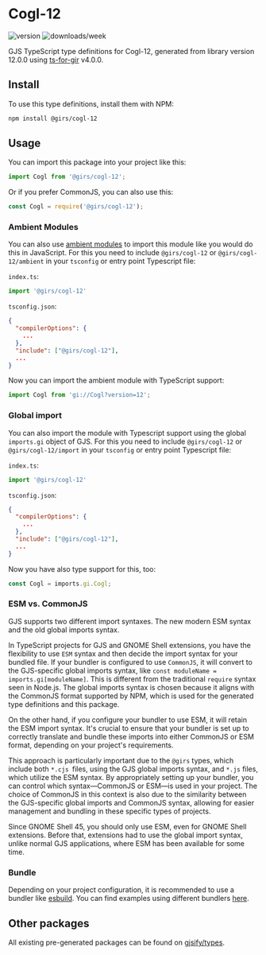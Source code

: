 
# Cogl-12

![version](https://img.shields.io/npm/v/@girs/cogl-12)
![downloads/week](https://img.shields.io/npm/dw/@girs/cogl-12)


GJS TypeScript type definitions for Cogl-12, generated from library version 12.0.0 using [ts-for-gir](https://github.com/gjsify/ts-for-gir) v4.0.0.


## Install

To use this type definitions, install them with NPM:
```bash
npm install @girs/cogl-12
```

## Usage

You can import this package into your project like this:
```ts
import Cogl from '@girs/cogl-12';
```

Or if you prefer CommonJS, you can also use this:
```ts
const Cogl = require('@girs/cogl-12');
```

### Ambient Modules

You can also use [ambient modules](https://github.com/gjsify/ts-for-gir/tree/main/packages/cli#ambient-modules) to import this module like you would do this in JavaScript.
For this you need to include `@girs/cogl-12` or `@girs/cogl-12/ambient` in your `tsconfig` or entry point Typescript file:

`index.ts`:
```ts
import '@girs/cogl-12'
```

`tsconfig.json`:
```json
{
  "compilerOptions": {
    ...
  },
  "include": ["@girs/cogl-12"],
  ...
}
```

Now you can import the ambient module with TypeScript support: 

```ts
import Cogl from 'gi://Cogl?version=12';
```

### Global import

You can also import the module with Typescript support using the global `imports.gi` object of GJS.
For this you need to include `@girs/cogl-12` or `@girs/cogl-12/import` in your `tsconfig` or entry point Typescript file:

`index.ts`:
```ts
import '@girs/cogl-12'
```

`tsconfig.json`:
```json
{
  "compilerOptions": {
    ...
  },
  "include": ["@girs/cogl-12"],
  ...
}
```

Now you have also type support for this, too:

```ts
const Cogl = imports.gi.Cogl;
```


### ESM vs. CommonJS

GJS supports two different import syntaxes. The new modern ESM syntax and the old global imports syntax.

In TypeScript projects for GJS and GNOME Shell extensions, you have the flexibility to use `ESM` syntax and then decide the import syntax for your bundled file. If your bundler is configured to use `CommonJS`, it will convert to the GJS-specific global imports syntax, like `const moduleName = imports.gi[moduleName]`. This is different from the traditional `require` syntax seen in Node.js. The global imports syntax is chosen because it aligns with the CommonJS format supported by NPM, which is used for the generated type definitions and this package.

On the other hand, if you configure your bundler to use ESM, it will retain the ESM import syntax. It's crucial to ensure that your bundler is set up to correctly translate and bundle these imports into either CommonJS or ESM format, depending on your project's requirements.

This approach is particularly important due to the `@girs` types, which include both `*.cjs `files, using the GJS global imports syntax, and `*.js` files, which utilize the ESM syntax. By appropriately setting up your bundler, you can control which syntax—CommonJS or ESM—is used in your project. The choice of CommonJS in this context is also due to the similarity between the GJS-specific global imports and CommonJS syntax, allowing for easier management and bundling in these specific types of projects.

Since GNOME Shell 45, you should only use ESM, even for GNOME Shell extensions. Before that, extensions had to use the global import syntax, unlike normal GJS applications, where ESM has been available for some time.

### Bundle

Depending on your project configuration, it is recommended to use a bundler like [esbuild](https://esbuild.github.io/). You can find examples using different bundlers [here](https://github.com/gjsify/ts-for-gir/tree/main/examples).

## Other packages

All existing pre-generated packages can be found on [gjsify/types](https://github.com/gjsify/types).

